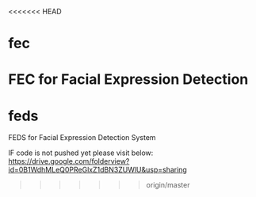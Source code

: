 <<<<<<< HEAD
# fec
FEC for Facial Expression Detection
=======
# feds
FEDS for Facial Expression Detection System

IF code is not pushed yet please visit below:
https://drive.google.com/folderview?id=0B1WdhMLeQ0PReGlxZ1dBN3ZUWlU&usp=sharing
>>>>>>> origin/master
